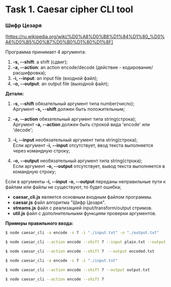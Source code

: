 # Task 1. Caesar cipher CLI tool

### Шифр Цезаря

[https://ru.wikipedia.org/wiki/%D0%A8%D0%B8%D1%84%D1%80_%D0%A6%D0%B5%D0%B7%D0%B0%D1%80%D1%8F]

Программа принимает 4 аргумента:

1.  **-s, --shift**: a shift (сдвиг);
2.  **-a, --action**: an action encode/decode (действие - кодирование/расшифровка);
3.  **-i, --input**: an input file (входной файл);
4.  **-o, --output**: an output file (выходной файл);

**Детали:**

1. **-s, --shift** обязательный аргумент типа number(число);  
Аргумент **-s, --shift** должен быть положительным;

2. **-a, --action** обязательный аргумент типа string(строка);  
   Аргумент **-a, --action** должен быть строкой вида 'encode' или 'decode';

3. **-i, --input** необязательный аргумент типа string(строка);  
   Если аргумент **-i, --input** отсутствует, ввод текста выполняется через командную строку;
4. **-o, --output** необязательный аргумент типа string(строка);  
   Если аргумент **-o, --output** отсутствует, вывод текста выполняется в командную строку;
   
Если в аргументы **-i, --input** **-o, --output** переданы неправильные пути к файлам или файлы не существуют, то будет ошибка;

- **caesar_cli.js** является основным входным файлом программы.
- **caesar.js** файл алгоритма "Шифр Цезаря".
- **streams.js** файл с реализацией input/transform/output стримов.
- **util.js** файл с дополнительными функциям проверки аргументов.

**Примеры правильного ввода:**

```bash
$ node caesar_cli -a encode -s 7 -i "./input.txt" -o "./output.txt"
```

```bash
$ node caesar_cli --action encode --shift 7 --input plain.txt --output encoded.txt
```

```bash
$ node caesar_cli --action encode --shift 7  --output encoded.txt
```

```bash
$ node caesar_cli -a encode -s 7 -i "./input.txt"
```

```bash
$ node caesar_cli --action encode --shift 7 --output output.txt
```

```bash
$ node caesar_cli --action encode --shift 7
```
